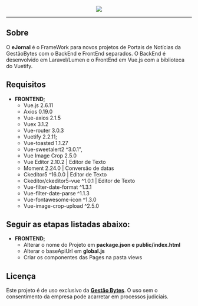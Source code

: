<p align="center"><img src="https://drive.google.com/uc?export=view&id=13dNVnvnBqSXD87lBuIrVTUN7Gd-H7_1T"></p>
<hr/>

## Sobre

O **eJornal** é o FrameWork para novos projetos de Portais de Notícias da GestãoBytes com o BackEnd e FrontEnd separados. O BackEnd é desenvolvido em Laravel/Lumen e o FrontEnd em Vue.js com a biblioteca do Vuetify.

## Requisitos

* **FRONTEND**; 
    - Vue.js 2.6.11
    - Axios 0.19.0
    - Vue-axios 2.1.5
    - Vuex 3.1.2
    - Vue-router 3.0.3
    - Vuetify 2.2.11;
    - Vue-toasted 1.1.27
    - Vue-sweetalert2 ^3.0.1",
    - Vue Image Crop 2.5.0
    - Vue Editor 2.10.2 | Editor de Texto
    - Moment 2.24.0 | Conversão de datas
    - Ckeditor5 ^16.0.0 | Editor de Texto
    - Ckeditor/ckeditor5-vue ^1.0.1 | Editor de Texto
    - Vue-filter-date-format ^1.3.1
    - Vue-filter-date-parse ^1.1.3
    - Vue-fontawesome-icon ^1.3.0
    - Vue-image-crop-upload ^2.5.0


## Seguir as etapas listadas abaixo:

* **FRONTEND**; 
    - Alterar o nome do Projeto em **package.json e public/index.html**
    - Alterar o baseApiUrl em **global.js**
    - Criar os componentes das Pages na pasta views


## Licença

Este projeto é de uso exclusivo da **[Gestão Bytes](https://www.gestaobytes.com)**. O uso sem o consentimento da empresa pode acarretar em processos judiciais.

